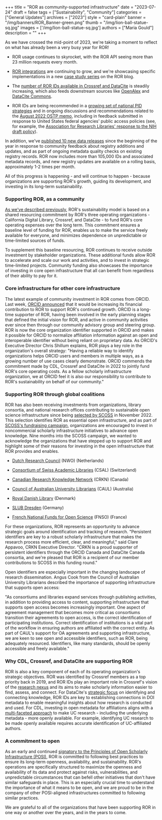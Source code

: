 +++
title = "ROR as community-supported infrastructure"
date = "2023-07-24"
draft = false
tags = ["Sustainability", "Community"]
categories = ["General Updates"]
archives = ["2023"]
style = "card-plain"
banner = "/img/banners/ROR_Banner-green.png"
thumb = "/img/lion-ball-statue-sq.jpg"
images = ['/img/lion-ball-statue-sq.jpg']
authors = ["Maria Gould"]
description = ""
+++

As we have crossed the mid-point of 2023, we're taking a moment to reflect on what has already been a very busy year for ROR!

-   ROR usage continues to skyrocket, with the ROR API seeing more than 23 million requests every month.

-   [ROR integrations](/community/#whos-using-ror) are continuing to grow, and we're showcasing specific implementations in a new [case study series](/tags/case-studies/) on the ROR blog.

-   The [number of ROR IDs available in Crossref and DataCite](/about/#impact) is steadily increasing, which also feeds downstream sources like [OpenAlex](https://openalex.org/) and [DataCite Commons](https://commons.datacite.org/).

-   ROR IDs are being recommended in a [growing set of national PID strategies](https://www.rd-alliance.org/groups/national-pid-strategies-wg) and in ongoing discussions and recommendations related to the [August 2022 OSTP memo](https://www.whitehouse.gov/wp-content/uploads/2022/08/08-2022-OSTP-Public-Access-Memo.pdf), including in feedback submitted in response to United States federal agencies' public access policies (see, for example, the [Association for Research Libraries' response to the NIH draft policy](https://www.arl.org/news/arl-comments-on-nih-plan-to-enhance-public-access-to-results-of-nih-supported-research/)).

In addition, we've [published 10 new data releases](https://github.com/ror-community/ror-updates/releases) since the beginning of the year in response to community feedback about registry additions and updates, and as part of ongoing metadata quality checks on existing registry records. ROR now includes more than 105,000 IDs and associated metadata records, and new registry updates are available on a rolling basis, approximately 1-2 times per month.

All of this progress is happening - and will continue to happen - because organizations are supporting ROR's growth, guiding its development, and investing in its long-term sustainability.

### Supporting ROR, as a community

[As we've described previously](/blog/2022-10-10-strengthening-sustainability/), ROR's sustainability model is based on a shared resourcing commitment by ROR's three operating organizations - California Digital Library, Crossref, and DataCite - to fund ROR's core operating expenses over the long term. This commitment ensures a baseline level of funding for ROR, enables us to make the service freely available for everyone, and minimizes dependence on unpredictable or time-limited sources of funds.

To supplement this baseline resourcing, ROR continues to receive outside investment by stakeholder organizations. These additional funds allow ROR to accelerate and scale our work and activities, and to invest in strategic time-limited projects. Community funding also showcases the importance of investing in core open infrastructure that all can benefit from regardless of their ability to pay for it.

### Core infrastructure for other core infrastructure 

The latest example of community investment in ROR comes from ORCID. Last week, [ORCID announced](https://info.orcid.org/orcid-increases-financial-support-for-ror/) that it would be increasing its financial contribution to ROR to support ROR's continued growth. ORCID is a long-time supporter of ROR, having been involved in the early planning stages that defined the initial vision for ROR, and active in community activities ever since then through our community advisory group and steering group. ROR is now the core organization identifier supported in ORCID and makes it possible for ORCID to normalize affiliation information against an open and interoperable identifier without being reliant on proprietary data. As ORCID's Executive Director Chris Shillum explains, ROR plays a key role in the organization's overall strategy: "Having a reliable way to identify organizations helps ORCID users and members in multiple ways, as a growing number of use cases clearly demonstrate. ORCID commends the commitment made by CDL, Crossref and DataCite in 2022 to jointly fund ROR's core operating costs. As a fellow scholarly infrastructure organization, we at ORCID feel it is also our responsibility to contribute to ROR's sustainability on behalf of our community."

### Supporting ROR through global coalitions

ROR has also been receiving investments from organizations, library consortia, and national research offices contributing to sustainable open science infrastructure since being [selected by SCOSS](blog/2022-11-22-scoss-selects-ror/) in November 2022. This selection identifies ROR as essential open infrastructure, and as part of [SCOSS's fundraising campaign](https://scoss.org/4thpledgingroundannouncment/), organizations are encouraged to invest in noncommercial scholarly infrastructure initiatives to advance open knowledge. Nine months into the SCOSS campaign, we wanted to acknowledge the organizations that have stepped up to support ROR and highlight some of their reasons for investing in the open infrastructure that ROR provides and enables.

-   [Dutch Research Council](https://www.nwo.nl/) (NWO) (Netherlands)

-   [Consortium of Swiss Academic Libraries](https://consortium.ch/) (CSAL) (Switzerland)

-   [Canadian Research Knowledge Network](https://www.crkn-rcdr.ca/) (CRKN) (Canada)

-   [Council of Australian University Librarians](https://www.caul.edu.au/) (CAUL) (Australia)

-   [Royal Danish Library](https://www.kb.dk/) (Denmark)

-   [SLUB Dresden](https://www.slub-dresden.de/) (Germany)

-   [French National Funds for Open Science](https://www.ouvrirlascience.fr/) (FNSO) (France)

For these organizations, ROR represents an opportunity to advance strategic goals around identification and tracking of research. "Persistent identifiers are key to a robust scholarly infrastructure that makes the research process more efficient, clear, and meaningful," said Clare Appavoo, CRKN Executive Director. "CRKN is a proud supporter of persistent identifiers through the ORCID Canada and DataCite Canada consortia, and we're pleased that ROR is a recipient of our member contributions to SCOSS in this funding round."

Open identifiers are especially important in the changing landscape of research dissemination. Angus Cook from the Council of Australian University Librarians described the importance of supporting infrastructure that supports open access:

"As consortiums and libraries expand services through publishing activities, in addition to providing access to content, supporting infrastructure that supports open access becomes increasingly important. One aspect of agreement management that becomes more critical as consortiums transition their agreements to open access, is the correct identification of participating institutions. Correct identification of institutions is a vital part of the workflow in ensuring authors are affiliated with the correct entity. As part of CAUL's support for OA agreements and supporting infrastructure, we are keen to see open and accessible identifiers, such as ROR, being adequately resourced. Identifiers, like many standards, should be openly accessible and freely available."

### Why CDL, Crossref, and DataCite are supporting ROR

ROR is also a key component of each of its operating organization's strategic objectives. ROR was identified by Crossref members as a top priority back in 2019, and ROR IDs play an important role in Crossref's vision of the [research nexus](https://www.crossref.org/documentation/research-nexus/) and its aims to make scholarly information easier to find, assess, and connect. For DataCite's [strategic focus](https://datacite.org/documents/DataCite_strategic_plan_2022_2025.pdf) on identifying and connecting knowledge, ROR IDs are key to establishing connections in DOI metadata to enable meaningful insights about how research is conducted and used. For CDL, investing in open metadata for affiliations aligns with a [multi-faceted approach](https://osc.universityofcalifornia.edu/2022/08/pathways-to-oa-open-infrastructure/) to make UC research - including the underlying metadata - more openly available. For example, identifying UC research to be made openly available requires accurate identification of UC-affiliated authors.

### A commitment to open

As an early and continued [signatory to the Principles of Open Scholarly Infrastructure (POSI)](https://ror.org/blog/2020-12-16-aligning-ror-with-posi/), ROR is committed to following best practices to ensure its long-term openness, availability, and sustainability. ROR's operations are specifically structured to maximize the openness and availability of its data and protect against risks, vulnerabilities, and unpredictable circumstances that can befell other initiatives that don't have similar safeguards in place. This is an especially crucial time to understand the importance of what it means to be open, and we are proud to be in the company of other POSI-aligned infrastructures committed to following similar practices.

We are grateful to all of the organizations that have been supporting ROR in one way or another over the years, and in the years to come.